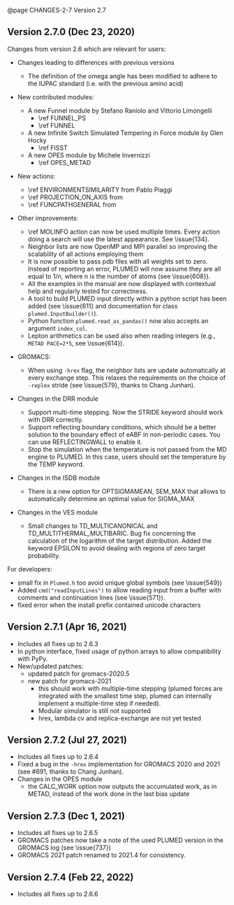 @page CHANGES-2-7 Version 2.7
  
## Version 2.7.0 (Dec 23, 2020)

Changes from version 2.6 which are relevant for users:

- Changes leading to differences with previous versions
  - The definition of the omega angle has been modified to adhere to the IUPAC standard (i.e. with the previous amino acid)

- New contributed modules:
  - A new Funnel module by Stefano Raniolo and Vittorio Limongelli 
     - \ref FUNNEL_PS 
     - \ref FUNNEL 
  - A new Infinite Switch Simulated Tempering in Force module by Glen Hocky
     - \ref FISST
  - A new OPES module by Michele Invernizzi
     - \ref OPES_METAD

- New actions:
  - \ref ENVIRONMENTSIMILARITY from Pablo Piaggi
  - \ref PROJECTION_ON_AXIS from
  - \ref FUNCPATHGENERAL from

- Other improvements:
  - \ref MOLINFO action can now be used multiple times. Every action doing a search will use the latest
    appearance. See \issue{134}.
  - Neighbor lists are now OpenMP and MPI parallel so improving the scalability of all actions employing them
  - It is now possible to pass pdb files with all weights set to zero. Instead of reporting an error,
    PLUMED will now assume they are all equal to 1/n, where n is the number of atoms (see \issue{608}).
  - All the examples in the manual are now displayed with contextual help and regularly tested for correctness.
  - A tool to build PLUMED input directly within a python script has been added (see \issue{611}
    and documentation for class `plumed.InputBuilder()`).
  - Python function `plumed.read_as_pandas()` now also accepts an argument `index_col`.
  - Lepton arithmetics can be used also when reading integers (e.g., `METAD PACE=2*5`, see \issue{614}).

- GROMACS:
  - When using `-hrex` flag, the neighbor lists are update automatically at every exchange step.
    This relaxes the requirements on the choice of `-replex` stride (see \issue{579}, thanks to Chang Junhan).

- Changes in the DRR module
  - Support multi-time stepping. Now the STRIDE keyword should work with DRR correctly.
  - Support reflecting boundary conditions, which should be a better solution to the boundary effect of eABF in non-periodic cases. You can use REFLECTINGWALL to enable it.
  - Stop the simulation when the temperature is not passed from the MD engine to PLUMED. In this case, users should set the temperature by the TEMP keyword.

- Changes in the ISDB module
  - There is a new option for OPTSIGMAMEAN, SEM_MAX that allows to automatically determine an optimal value for SIGMA_MAX

- Changes in the VES module
  - Small changes to TD_MULTICANONICAL and TD_MULTITHERMAL_MULTIBARIC. Bug fix concerning the calculation of the logarithm of the target distribution. Added the keyword EPSILON to avoid dealing with regions of zero target probability.

For developers:
- small fix in `Plumed.h` too avoid unique global symbols (see \issue{549})
- Added `cmd("readInputLines")` to allow reading input from a buffer with comments and continuation lines (see \issue{571}).
- fixed error when the install prefix contained unicode characters

## Version 2.7.1 (Apr 16, 2021)

- Includes all fixes up to 2.6.3
- In python interface, fixed usage of python arrays to allow compatibility with PyPy.
- New/updated patches:
  - updated patch for gromacs-2020.5
  - new patch for gromacs-2021
    - this should work with multiple-time stepping (plumed forces are integrated with the smallest time step, plumed can internally implement a multiple-time step if needed). 
    - Modular simulator is still not supported
    - hrex, lambda cv and replica-exchange are not yet tested
 
## Version 2.7.2 (Jul 27, 2021)

- Includes all fixes up to 2.6.4
- Fixed a bug in the `-hrex` implementation for GROMACS 2020 and 2021 (see #691, thanks to Chang Junhan).
- Changes in the OPES module
  - the CALC_WORK option now outputs the accumulated work, as in METAD, instead of the work done in the last bias update

## Version 2.7.3 (Dec 1, 2021)

- Includes all fixes up to 2.6.5
- GROMACS patches now take a note of the used PLUMED version in the GROMACS log (see \issue{737})
- GROMACS 2021 patch renamed to 2021.4 for consistency.

## Version 2.7.4 (Feb 22, 2022)

- Includes all fixes up to 2.6.6

